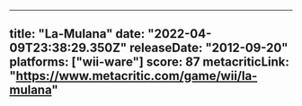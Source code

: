 
---
title: "La-Mulana"
date: "2022-04-09T23:38:29.350Z"
releaseDate: "2012-09-20"
platforms: ["wii-ware"]
score: 87
metacriticLink: "https://www.metacritic.com/game/wii/la-mulana"
---
